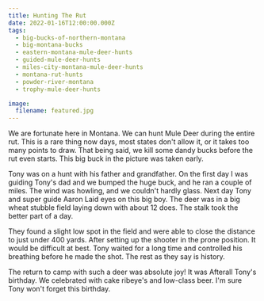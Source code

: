 ```yaml
---
title: Hunting The Rut
date: 2022-01-16T12:00:00.000Z
tags:
  - big-bucks-of-northern-montana
  - big-montana-bucks
  - eastern-montana-mule-deer-hunts
  - guided-mule-deer-hunts
  - miles-city-montana-mule-deer-hunts
  - montana-rut-hunts
  - powder-river-montana
  - trophy-mule-deer-hunts

image:
  filename: featured.jpg
---
```


We are fortunate here in Montana. We can hunt Mule Deer during the entire rut. This is a rare thing now days, most states don't allow it, or it takes too many points to draw. That being said, we kill some dandy bucks before the rut even starts. This big buck in the picture was taken early.

Tony was on a hunt with his father and grandfather. On the first day I was guiding Tony's dad and we bumped the huge buck, and he ran a couple of miles. The wind was howling, and we couldn't hardly glass. Next day Tony and super guide Aaron Laid eyes on this big boy. The deer was in a big wheat stubble field laying down with about 12 does. The stalk took the better part of a day.

They found a slight low spot in the field and were able to close the distance to just under 400 yards. After setting up the shooter in the prone position. It would be difficult at best. Tony waited for a long time and controlled his breathing before he made the shot. The rest as they say is history.

The return to camp with such a deer was absolute joy! It was Afterall Tony's birthday. We celebrated with cake ribeye's and low-class beer. I'm sure Tony won't forget this birthday.
